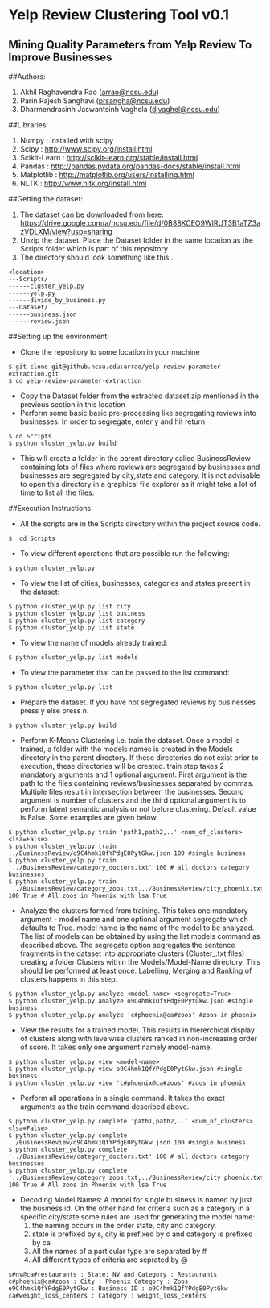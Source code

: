 # Yelp Review Clustering Tool v0.1

## Mining Quality Parameters from Yelp Review To Improve Businesses

##Authors:

1. Akhil Raghavendra Rao (arrao@ncsu.edu)
2. Parin Rajesh Sanghavi (prsangha@ncsu.edu)
3. Dharmendrasinh Jaswantsinh Vaghela (djvaghel@ncsu.edu)

##Libraries:

1. Numpy : Installed with scipy
2. Scipy : http://www.scipy.org/install.html
3. Scikit-Learn : http://scikit-learn.org/stable/install.html
4. Pandas : http://pandas.pydata.org/pandas-docs/stable/install.html
5. Matplotlib : http://matplotlib.org/users/installing.html
6. NLTK : http://www.nltk.org/install.html

##Getting the dataset:

1. The dataset can be downloaded from here: https://drive.google.com/a/ncsu.edu/file/d/0B88KCEO9WlRUT3B1aTZ3azVDLXM/view?usp=sharing
2. Unzip the dataset. Place the Dataset folder in the same location as the Scripts folder which is part of this repository
3. The directory should look something like this...
```
<location>
---Scripts/
------cluster_yelp.py
------yelp.py
------divide_by_business.py
---Dataset/
------business.json
------review.json
```

##Setting up the environment:

* Clone the repository to some location in your machine
```
$ git clone git@github.ncsu.edu:arrao/yelp-review-parameter-extraction.git
$ cd yelp-review-parameter-extraction
```
* Copy the Dataset folder from the extracted dataset.zip mentioned in the previous section in this location
* Perform some basic basic pre-processing like segregating reviews into businesses. In order to segregate, enter y and hit return
```
$ cd Scripts
$ python cluster_yelp.py build
```
* This will create a folder in the parent directory called BusinessReview containing lots of files where reviews are segregated by businesses and businesses are segregated by city,state and category. It is not advisable to open this directory in a graphical file explorer as it might take a lot of time to list all the files.

##Execution Instructions
* All the scripts are in the Scripts directory within the project source code.
```
$  cd Scripts
```
* To view different operations that are possible run the following:
```
$ python cluster_yelp.py
```
* To view the list of cities, businesses, categories and states present in the dataset:
```
$ python cluster_yelp.py list city
$ python cluster_yelp.py list business
$ python cluster_yelp.py list category
$ python cluster_yelp.py list state
```
* To view the name of models already trained:
```
$ python cluster_yelp.py list models
```
* To view the parameter that can be passed to the list command:
```
$ python cluster_yelp.py list
```
* Prepare the dataset. If you have not segregated reviews by businesses press y else press n.
```
$ python cluster_yelp.py build
```
* Perform K-Means Clustering i.e. train the dataset. Once a model is trained, a folder with the models names is created in the Models directory in the parent directory. If these directories do not exist prior to execution, these directories will be created. train step takes 2 mandatory arguments and 1 optional argument. First argument is the path to the files containing reviews/businesses separated by commas. Multiple files result in intersection between the businesses. Second argument is number of clusters and the third optional argument is to perform latent semantic analysis or not before clustering. Default value is False. Some examples are given below. 
```
$ python cluster_yelp.py train 'path1,path2,..' <num_of_clusters> <lsa=False>
$ python cluster_yelp.py train ../BusinessReview/o9C4hmk1QfYPdgE0PytGkw.json 100 #single business
$ python cluster_yelp.py train '../BusinessReview/category_doctors.txt' 100 # all doctors category businesses
$ python cluster_yelp.py train '../BusinessReview/category_zoos.txt,../BusinessReview/city_phoenix.txt' 100 True # All zoos in Phoenix with lsa True
```
* Analyze the clusters formed from training. This takes one mandatory argument - model name and one optional argument segregate which defaults to True. model name is the name of the model to be analyzed. The list of models can be obtained by using the list models command as described above. The segregate option segregates the sentence fragments in the dataset into appropriate clusters (Cluster_<ID>.txt files) creating a folder Clusters within the Models/Model-Name directory. This should be performed at least once. Labelling, Merging and Ranking of clusters happens in this step.
```
$ python cluster_yelp.py analyze <model-name> <segregate=True>
$ python cluster_yelp.py analyze o9C4hmk1QfYPdgE0PytGkw.json #single business
$ python cluster_yelp.py analyze 'c#phoenix@ca#zoos' #zoos in phoenix 
```
* View the results for a trained model. This results in hiererchical display of clusters along with levelwise clusters ranked in non-increasing order of score. It takes only one argument namely model-name. 
```
$ python cluster_yelp.py view <model-name>
$ python cluster_yelp.py view o9C4hmk1QfYPdgE0PytGkw.json #single business
$ python cluster_yelp.py view 'c#phoenix@ca#zoos' #zoos in phoenix 
```
* Perform all operations in a single command. It takes the exact arguments as the train command described above.
```
$ python cluster_yelp.py complete 'path1,path2,..' <num_of_clusters> <lsa=False>
$ python cluster_yelp.py complete ../BusinessReview/o9C4hmk1QfYPdgE0PytGkw.json 100 #single business
$ python cluster_yelp.py complete '../BusinessReview/category_doctors.txt' 100 # all doctors category businesses
$ python cluster_yelp.py complete '../BusinessReview/category_zoos.txt,../BusinessReview/city_phoenix.txt' 100 True # All zoos in Phoenix with lsa True
```
* Decoding Model Names: A model for single business is named by just the business id. On the other hand for criteria such as a category in a specific city/state some rules are used for generating the model name:
  1. the naming occurs in the order state, city and category. 
  2. state is prefixed by s, city is prefixed by c and category is prefixed by ca
  3. All the names of a particular type are separated by #
  4. All different types of criteria are seprated by @
```
s#nv@ca#restaurants : State: NV and Category : Restaurants
c#phoenix@ca#zoos : City : Phoenix Category : Zoos
o9C4hmk1QfYPdgE0PytGkw : Business ID : o9C4hmk1QfYPdgE0PytGkw
ca#weight_loss_centers : Category : weight_loss_centers
```

